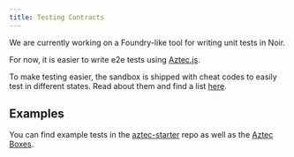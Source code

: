 ```yaml
---
title: Testing Contracts
---
```


We are currently working on a Foundry-like tool for writing unit tests in Noir. 

For now, it is easier to write e2e tests using [Aztec.js](../../aztecjs/main.md).

To make testing easier, the sandbox is shipped with cheat codes to easily test in different states. Read about them and find a list [here](../../sandbox/references/cheat_codes.md).

## Examples

You can find example tests in the [aztec-starter](https://github.com/AztecProtocol/aztec-starter/tree/main) repo as well as the [Aztec Boxes](https://github.com/AztecProtocol/aztec-packages/tree/master/boxes).
